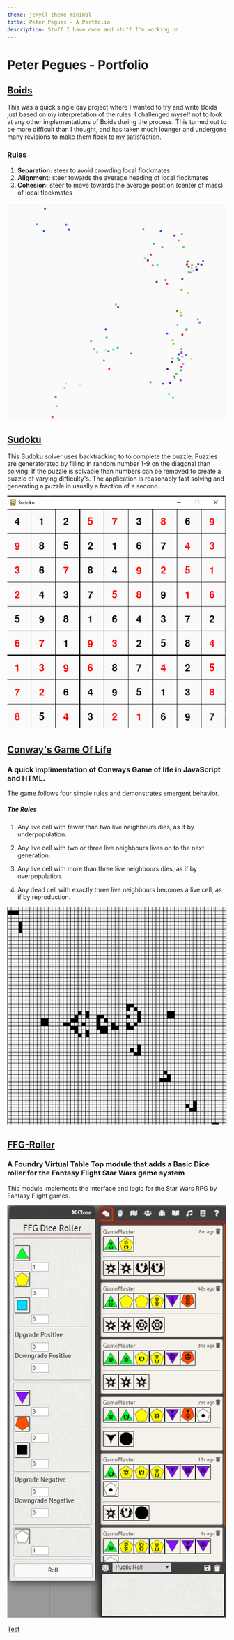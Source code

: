 ```yaml
---
theme: jekyll-theme-minimal
title: Peter Pegues - A Portfolio
description: Stuff I have done and stuff I'm working on
---
```

# Peter Pegues - Portfolio

## [Boids](https://github.com/petepeg/PyGame-Boids)
This was a quick single day project where I wanted to try and write Boids just based on my interpretation of the rules. I challenged myself not to look at any other implementations of Boids during the process. This turned out to be more difficult than I thought, and has taken much lounger and undergone many revisions to make them flock to my satisfaction.

### Rules
1. **Separation:** steer to avoid crowding local flockmates
2. **Alignment:** steer towards the average heading of local flockmates
3. **Cohesion:** steer to move towards the average position (center of mass) of local flockmates

![Boids](../PyGame-Boids/boids.gif)

## [Sudoku](https://github.com/petepeg/PySudoku)
This Sudoku solver uses backtracking to to complete the puzzle. Puzzles are generatorated by filling in random number 1-9 on the diagonal than solving. If the puzzle is solvable than numbers can be removed to create a puzzle of varying difficulty's. The application is reasonably fast solving and generating a puzzle in usually a fraction of a second.

![SudoKu](../PySudoku/Sudoku.png)

## [Conway's Game Of Life](https://github.com/petepeg/GameOfLife)
### A quick implimentation of Conways Game of life in JavaScript and HTML.

The game follows four simple rules and demonstrates emergent behavior.
##### The Rules
1. Any live cell with fewer than two live neighbours dies, as if by underpopulation.

2. Any live cell with two or three live neighbours lives on to the next generation.

3. Any live cell with more than three live neighbours dies, as if by overpopulation.

4. Any dead cell with exactly three live neighbours becomes a live cell, as if by reproduction.

![GliderGun](../GameOfLife/GOL.gif)

## [FFG-Roller](https://github.com/petepeg/FFG-Roller)
### A Foundry Virtual Table Top module that adds a Basic Dice roller for the Fantasy Flight Star Wars game system

This module implements the interface and logic for the Star Wars RPG by Fantasy Flight games.

![example](../FFG-Roller/example.png)

[Test](./testpage)
